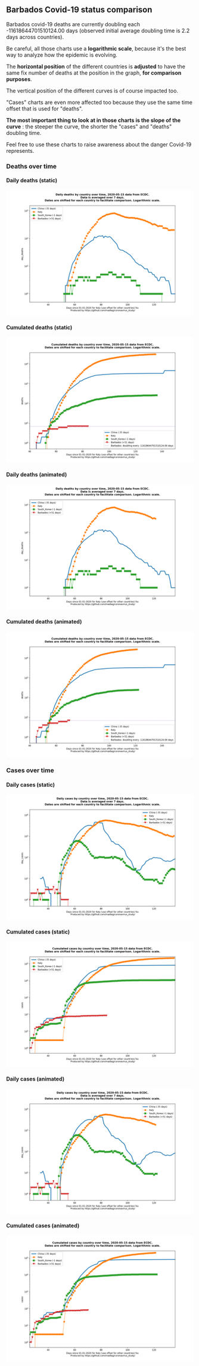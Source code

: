 ## Barbados Covid-19 status comparison 

Barbados covid-19 deaths are currently doubling each -11618644701510124.00 days (observed initial average doubling time is 2.2 days across countries).



Be careful, all those charts use a **logarithmic scale**, because it's the best way to analyze how the epidemic is evolving.
 
The **horizontal position** of the different countries is **adjusted** to have the same fix number of deaths at the position in the graph, **for comparison purposes**.

The vertical position of the different curves is of course impacted too.

"Cases" charts are even more affected too because they use the same time offset that is used for "deaths".

**The most important thing to look at in those charts is the slope of the curve** : the steeper the curve, the shorter the "cases" and "deaths" doubling time.

Feel free to use these charts to raise awareness about the danger Covid-19 represents. 


 
### Deaths over time
 
#### Daily deaths (static)
![Barbados covid-19 daily deaths static chart](https://raw.githubusercontent.com/madlag/coronavirus_study/master/notebooks/graphs/2020-05-15/countries/Barbados/2020-05-15_Barbados_day_deaths.png "Barbados covid-19 day_deaths static chart")   
 
#### Cumulated deaths (static)
![Barbados covid-19 cumulated deaths static chart](https://raw.githubusercontent.com/madlag/coronavirus_study/master/notebooks/graphs/2020-05-15/countries/Barbados/2020-05-15_Barbados_deaths.png "Barbados covid-19 deaths static chart")   
 
#### Daily deaths (animated)
![Barbados covid-19 daily deaths animated chart](https://raw.githubusercontent.com/madlag/coronavirus_study/master/notebooks/graphs/2020-05-15/countries/Barbados/2020-05-15_Barbados_day_deaths.gif "Barbados covid-19 day_deaths animated chart")   
 
#### Cumulated deaths (animated)
![Barbados covid-19 cumulated deaths animated chart](https://raw.githubusercontent.com/madlag/coronavirus_study/master/notebooks/graphs/2020-05-15/countries/Barbados/2020-05-15_Barbados_deaths.gif "Barbados covid-19 deaths animated chart")   

 
### Cases over time
 
#### Daily cases (static)
![Barbados covid-19 daily cases static chart](https://raw.githubusercontent.com/madlag/coronavirus_study/master/notebooks/graphs/2020-05-15/countries/Barbados/2020-05-15_Barbados_day_cases.png "Barbados covid-19 day_cases static chart")   
 
#### Cumulated cases (static)
![Barbados covid-19 cumulated cases static chart](https://raw.githubusercontent.com/madlag/coronavirus_study/master/notebooks/graphs/2020-05-15/countries/Barbados/2020-05-15_Barbados_cases.png "Barbados covid-19 cases static chart")   
 
#### Daily cases (animated)
![Barbados covid-19 daily cases animated chart](https://raw.githubusercontent.com/madlag/coronavirus_study/master/notebooks/graphs/2020-05-15/countries/Barbados/2020-05-15_Barbados_day_cases.gif "Barbados covid-19 day_cases animated chart")   
 
#### Cumulated cases (animated)
![Barbados covid-19 cumulated cases animated chart](https://raw.githubusercontent.com/madlag/coronavirus_study/master/notebooks/graphs/2020-05-15/countries/Barbados/2020-05-15_Barbados_cases.gif "Barbados covid-19 cases animated chart")   

